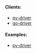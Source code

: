 #### Clients:
- [py-driver](https://github.com/mongodb/mongo-python-driver)
- [go-driver](https://github.com/mongodb/mongo-go-driver)

#### Examples:
- [py-driver](https://pymongo.readthedocs.io/en/stable/examples/index.html)
